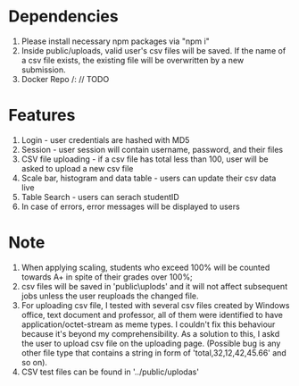 # Dependencies
1. Please install necessary npm packages via "npm i"
2. Inside public/uploads, valid user's csv files will be saved. If the name of a csv file exists, the existing file will be overwritten by a new submission.
3. Docker Repo <your ID>/<repo>:<tag> // TODO

# Features
1. Login - user credentials are hashed with MD5
2. Session - user session will contain username, password, and their files
3. CSV file uploading - if a csv file has total less than 100, user will be asked to upload a new csv file
4. Scale bar, histogram and data table - users can update their csv data live
5. Table Search - users can serach studentID
6. In case of errors, error messages will be displayed to users

# Note
1. When applying scaling, students who exceed 100% will be counted towards A+ in spite of their grades over 100%;
2. csv files will be saved in 'public\uplods' and it will not affect subsequent jobs unless the user reuploads the changed file. 
3. For uploading csv file, I tested with several csv files created by Windows office, text document and professor, all of them were identified to have application/octet-stream as meme types. I couldn't fix this behaviour because it's beyond my comprehensibility. As a solution to this, I askd the user to upload csv file on the uploading page. (Possible bug is any other file type that contains a string in form of 'total,32,12,42,45.66' and so on).
4. CSV test files can be found in '../public/uplodas'